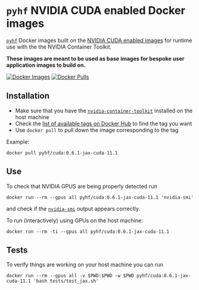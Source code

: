 # `pyhf` NVIDIA CUDA enabled Docker images


[`pyhf`](https://pyhf.readthedocs.io/) Docker images built on the [NVIDIA CUDA enabled images](https://github.com/NVIDIA/nvidia-docker) for runtime use with the the NVIDIA Container Toolkit.

**These images are meant to be used as base images for bespoke user application images to build on.**

[![Docker Images](https://github.com/pyhf/cuda-images/actions/workflows/docker.yml/badge.svg?branch=main)](https://github.com/pyhf/cuda-images/actions/workflows/docker.yml?query=branch%3Amain)
[![Docker Pulls](https://img.shields.io/docker/pulls/pyhf/cuda.svg)](https://hub.docker.com/r/pyhf/cuda/)


## Installation

- Make sure that you have the [`nvidia-container-toolkit`](https://github.com/NVIDIA/nvidia-docker) installed on the host machine
- Check the [list of available tags on Docker Hub](https://hub.docker.com/r/pyhf/cuda/tags?page=1) to find the tag you want
- Use `docker pull` to pull down the image corresponding to the tag

Example:

```
docker pull pyhf/cuda:0.6.1-jax-cuda-11.1
```

## Use

To check that NVIDIA GPUS are being properly detected run

```
docker run --rm --gpus all pyhf/cuda:0.6.1-jax-cuda-11.1 'nvidia-smi'
```

and check if the [`nvidia-smi`](https://developer.nvidia.com/nvidia-system-management-interface) output appears correctly.

To run (interactively) using GPUs on the host machine:

```
docker run --rm -ti --gpus all pyhf/cuda:0.6.1-jax-cuda-11.1
```

## Tests

To verify things are working on your host machine you can run

```
docker run --rm --gpus all -v $PWD:$PWD -w $PWD pyhf/cuda:0.6.1-jax-cuda-11.1 'bash tests/test_jax.sh'
```
